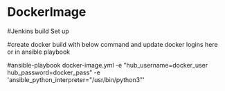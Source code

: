 # DockerImage

#Jenkins build Set up

#create docker build with below command and update docker logins here or in ansible playbook

#ansible-playbook docker-image.yml -e "hub_username=docker_user hub_password=docker_pass" -e 'ansible_python_interpreter="/usr/bin/python3"'
